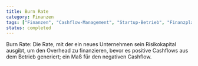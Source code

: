 ```yaml
---
title: Burn Rate
category: Finanzen
tags: ["Finanzen", "Cashflow-Management", "Startup-Betrieb", "Finanzplanung"]
status: completed
---
```

Burn Rate: Die Rate, mit der ein neues Unternehmen sein Risikokapital ausgibt, um den Overhead zu finanzieren, bevor es positive Cashflows aus dem Betrieb generiert; ein Maß für den negativen Cashflow.